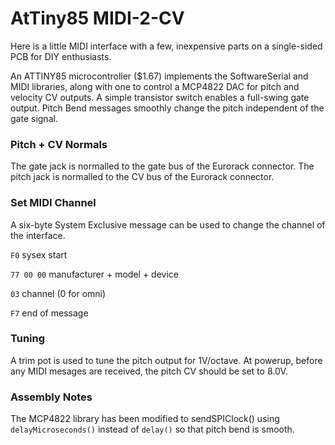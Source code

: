 # AtTiny85 MIDI-2-CV

Here is a little MIDI interface with a few, inexpensive parts on a single-sided PCB for DIY enthusiasts. 

An ATTINY85 microcontroller ($1.67) implements the SoftwareSerial and MIDI libraries, along with one to control a MCP4822 DAC for pitch and velocity CV outputs. A simple transistor switch enables a full-swing gate output. Pitch Bend messages smoothly change the pitch independent of the gate signal.


### Pitch + CV Normals

The gate jack is normalled to the gate bus of the Eurorack connector. The pitch jack is normalled to the CV bus of the Eurorack connector.

### Set MIDI Channel

A six-byte System Exclusive message can be used to change the channel of the interface.

`F0` sysex start

`77 00 00` manufacturer + model + device

`03` channel (0 for omni) 

`F7` end of message


### Tuning

A trim pot is used to tune the pitch output for 1V/octave. At powerup, before any MIDI mesages are received, the pitch CV should be set to 8.0V.

### Assembly Notes

The MCP4822 library has been modified to sendSPIClock() using `delayMicroseconds()` instead of `delay()` so that pitch bend is smooth. 
